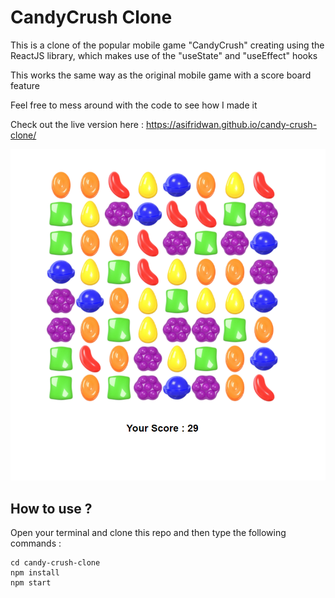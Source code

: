 # CandyCrush Clone

This is a clone of the popular mobile game "CandyCrush" creating using the ReactJS library, which makes use of the "useState" and "useEffect" hooks

This works the same way as the original mobile game with a score board feature

Feel free to mess around with the code to see how I made it

Check out the live version here : https://asifridwan.github.io/candy-crush-clone/

![Alt Text](https://raw.githubusercontent.com/asifridwan/candy-crush-clone/main/screens/CaptureGame.PNG)

How to use ?
--------------------------

Open your terminal and clone this repo and then type the following commands :

```
cd candy-crush-clone
npm install
npm start
```
